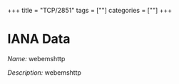 +++
title = "TCP/2851"
tags = [""]
categories = [""]
+++

# IANA Data

_Name:_ webemshttp

_Description:_ webemshttp

